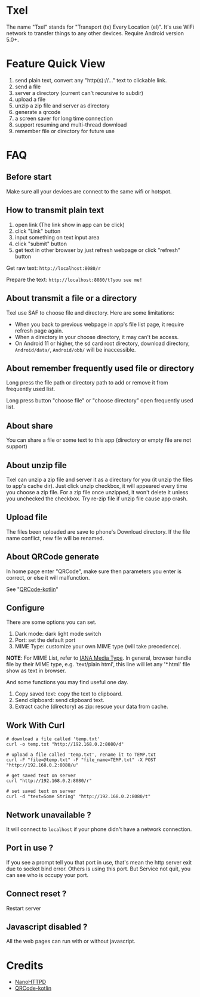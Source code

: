 # Txel

The name "Txel" stands for "Transport (tx) Every Location (el)".
It's use WiFi network to transfer things to any other devices.
Require Android version 5.0+.

# Feature Quick View

1. send plain text, convert any "http(s)://..." text to clickable link. 
2. send a file
3. server a directory (current can't recursive to subdir)
4. upload a file
5. unzip a zip file and server as directory
6. generate a qrcode
7. a screen saver for long time connection
8. support resuming and multi-thread download
9. remember file or directory for future use

# FAQ

## Before start

Make sure all your devices are connect to the same wifi or hotspot.

## How to transmit plain text

1. open link (The link show in app can be click)
2. click "Link" button
3. input something on text input area
4. click "submit" button
5. get text in other browser by just refresh webpage or click "refresh" button

Get raw text: `http://localhost:8080/r`

Prepare the text: `http://localhost:8080/t?you see me!`

## About transmit a file or a directory

Txel use SAF to choose file and directory. Here are some limitations:

- When you back to previous webpage in app's file list page, it require refresh page again.
- When a directory in your choose directory, it may can't be access.
- On Android 11 or higher, the sd card root directory, download directory,
 `Android/data/`, `Android/obb/` will be inaccessible.

## About remember frequently used file or directory

Long press the file path or directory path to add or remove it from frequently used list.

Long press button "choose file" or "choose directory" open frequently used list.

## About share

You can share a file or some text to this app (directory or empty file are not support)

## About unzip file

Txel can unzip a zip file and server it as a directory for you (it unzip the files to app's cache dir).
Just click unzip checkbox, it will appeared every time you choose a zip file.
For a zip file once unzipped, it won't delete it unless you unchecked the checkbox.
Try re-zip file if unzip file cause app crash.

## Upload file

The files been uploaded are save to phone's Download directory.
If the file name conflict, new file will be renamed.

## About QRCode generate

In home page enter "QRCode", make sure then parameters you enter is correct, or else it will malfunction.

See "[QRCode-kotlin](https://qrcodekotlin.com)"

## Configure

There are some options you can set.

1. Dark mode: dark light mode switch
2. Port: set the default port
3. MIME Type: customize your own MIME type (will take precedence).

**NOTE**: 
For MIME List, refer to [IANA Media Type](https://www.iana.org/assignments/media-types/media-types.xhtml).
In general, browser handle file by their MIME type, e.g. 'text/plain html',
this line will let any '*.html' file show as text in browser.

And some functions you may find useful one day.

1. Copy saved text: copy the text to clipboard.
2. Send clipboard: send clipboard text.
3. Extract cache (directory) as zip: rescue your data from cache. 

## Work With Curl

```
# download a file called 'temp.txt'
curl -o temp.txt "http://192.168.0.2:8080/d"

# upload a file called 'temp.txt', rename it to TEMP.txt
curl -F "file=@temp.txt" -F "file_name=TEMP.txt" -X POST "http://192.168.0.2:8080/u"

# get saved text on server
curl "http://192.168.0.2:8080/r"

# set saved text on server
curl -d "text=Some String" "http://192.168.0.2:8080/t" 
```

## Network unavailable ?

It will connect to `localhost` if your phone didn't have a network connection.

## Port in use ?

If you see a prompt tell you that port in use, that's mean the http server exit due to socket bind error.
Others is using this port. But Service not quit, you can see who is occupy your port.

## Connect reset ?

Restart server

## Javascript disabled ?

All the web pages can run with or without javascript.

# Credits

- [NanoHTTPD](https://github.com/NanoHttpd/nanohttpd)
- [QRCode-kotlin](https://github.com/g0dkar/qrcode-kotlin)

